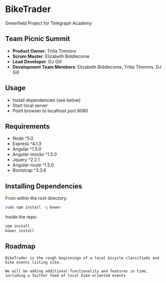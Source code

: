 # BikeTrader
Greenfield Project for Telegraph Academy



## Team Picnic Summit


  - __Product Owner__: Tritia Timmins
  - __Scrum Master__: Elizabeth Biddlecome
  - __Lead Developer__: DJ Gill
  - __Development Team Members__: Elizabeth Biddlecome, Tritia Timmins, DJ Gill


## Usage

- Install dependencies (see below)
- Start local server
- Point browser to localhost port 8080

## Requirements

- Node ^5.0
- Express ^4.1.3
- Angular ^1.5.0
- Angular-mocks ^1.5.0
- Jquery ^2.2.1
- Angular-route ^1.5.0
- Bootstrap ^3.3.6

## Installing Dependencies

From within the root directory:
```sh
sudo npm install -g bower
```
Inside the repo:
```sh
npm install
bower install
```

## Roadmap

	BikeTrader is the rough beginnings of a local bicycle classifieds and
	bike events listing site. 

	We will be adding additional functionality and features in time,
	including a Twitter feed of local bike-oriented events





